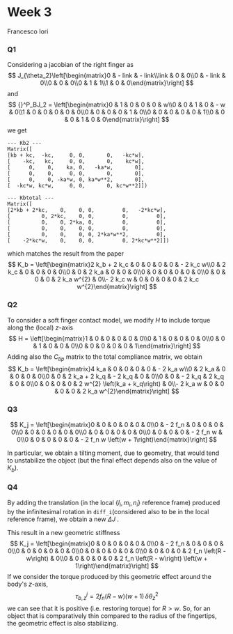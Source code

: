 # Week 3

Francesco Iori

### Q1

Considering a jacobian of the right finger as 
$$
J_{\theta_2}\left[\begin{matrix}0 & - link & - link\\link & 0 & 0\\0 & - link & 0\\0 & 0 & 0\\0 & 1 & 1\\1 & 0 & 0\end{matrix}\right]
$$
and
$$
{}^P_BJ_2 = 
\left[\begin{matrix}0 & 1 & 0 & 0 & 0 & w\\0 & 0 & 1 & 0 & - w & 0\\1 & 0 & 0 & 0 & 0 & 0\\0 & 0 & 0 & 0 & 1 & 0\\0 & 0 & 0 & 0 & 0 & 1\\0 & 0 & 0 & 1 & 0 & 0\end{matrix}\right]
$$
we get

```
--- Kb2 ---
Matrix([
[kb + kc,  -kc,     0, 0,       0,   -kc*w],
[    -kc,   kc,     0, 0,       0,    kc*w],
[      0,    0,    ka, 0,   -ka*w,       0],
[      0,    0,     0, 0,       0,       0],
[      0,    0, -ka*w, 0, ka*w**2,       0],
[  -kc*w, kc*w,     0, 0,       0, kc*w**2]])

--- Kbtotal ---
Matrix([
[2*kb + 2*kc,    0,    0, 0,         0,   -2*kc*w],
[          0, 2*kc,    0, 0,         0,         0],
[          0,    0, 2*ka, 0,         0,         0],
[          0,    0,    0, 0,         0,         0],
[          0,    0,    0, 0, 2*ka*w**2,         0],
[    -2*kc*w,    0,    0, 0,         0, 2*kc*w**2]])
```

which matches the result from the paper
$$
K_b = 
\left[\begin{matrix}2 k_b + 2 k_c & 0 & 0 & 0 & 0 & - 2 k_c w\\0 & 2 k_c & 0 & 0 & 0 & 0\\0 & 0 & 2 k_a & 0 & 0 & 0\\0 & 0 & 0 & 0 & 0 & 0\\0 & 0 & 0 & 0 & 2 k_a w^{2} & 0\\- 2 k_c w & 0 & 0 & 0 & 0 & 2 k_c w^{2}\end{matrix}\right]
$$

### Q2

To consider a soft finger contact model, we modify $H$ to include torque along the (local) $z$-axis
$$
H = 
\left[\begin{matrix}1 & 0 & 0 & 0 & 0 & 0\\0 & 1 & 0 & 0 & 0 & 0\\0 & 0 & 1 & 0 & 0 & 0\\0 & 0 & 0 & 0 & 0 & 1\end{matrix}\right]
$$
Adding also the $C_{tip}$ matrix to the total compliance matrix, we obtain
$$
K_b = \left[\begin{matrix}4 k_a & 0 & 0 & 0 & 0 & - 2 k_a w\\0 & 2 k_a & 0 & 0 & 0 & 0\\0 & 0 & 2 k_a + 2 k_q & - 2 k_q & 0 & 0\\0 & 0 & - 2 k_q & 2 k_q & 0 & 0\\0 & 0 & 0 & 0 & 2 w^{2} \left(k_a + k_q\right) & 0\\- 2 k_a w & 0 & 0 & 0 & 0 & 2 k_a w^{2}\end{matrix}\right]
$$

### Q3

$$
K_j = 
\left[\begin{matrix}0 & 0 & 0 & 0 & 0 & 0\\0 & - 2 f_n & 0 & 0 & 0 & 0\\0 & 0 & 0 & 0 & 0 & 0\\0 & 0 & 0 & 0 & 0 & 0\\0 & 0 & 0 & 0 & - 2 f_n w & 0\\0 & 0 & 0 & 0 & 0 & - 2 f_n w \left(w + 1\right)\end{matrix}\right]
$$

In particular, we obtain a tilting moment, due to geometry, that would tend to unstabilize the object (but the final effect depends also on the value of $K_b$).

### Q4

By adding the translation (in the local $\{l_i,m_i,n_i\}$ reference frame) produced by the infinitesimal rotation in `diff_i`(considered also to be in the local reference frame), we obtain a new $\Delta J$ .

This result in a new geometric stiffness
$$
K_j = 
\left[\begin{matrix}0 & 0 & 0 & 0 & 0 & 0\\0 & - 2 f_n & 0 & 0 & 0 & 0\\0 & 0 & 0 & 0 & 0 & 0\\0 & 0 & 0 & 0 & 0 & 0\\0 & 0 & 0 & 0 & 2 f_n \left(R - w\right) & 0\\0 & 0 & 0 & 0 & 0 & 2 f_n \left(R - w\right) \left(w + 1\right)\end{matrix}\right]
$$
If we consider the torque produced by this geometric effect around the body's $z$-axis,
$$
\tau_{b,z}^j = 2 f_n \left(R - w\right) \left(w + 1\right) \, \delta \theta_z^2
$$
we can see that it is positive (i.e. restoring torque) for $R>w$. So, for an object that is comparatively thin compared to the radius of the fingertips, the geometric effect is also stabilizing.